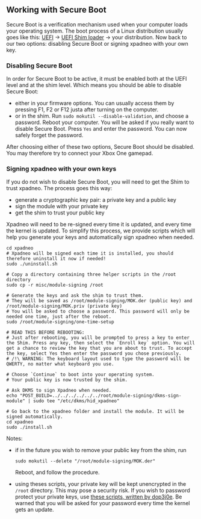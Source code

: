 ## Working with Secure Boot

Secure Boot is a verification mechanism used when your computer loads your operating system. The boot  process of a Linux distribution usually goes like this: [UEFI](https://help.ubuntu.com/community/UEFI) -> [UEFI Shim loader](https://www.rodsbooks.com/efi-bootloaders/secureboot.html#shim) -> your distribution.
Now back to our two options: disabling Secure Boot or signing xpadneo with your own key.

### Disabling Secure Boot

In order for Secure Boot to be active, it must be enabled both at the UEFI level and at the shim level. Which means you should be able to disable Secure Boot:

* either in your firmware options. You can usually access them by pressing F1, F2 or F12 justa after turning on the computer.
* or in the shim. Run `sudo mokutil --disable-validation`, and choose a password. Reboot your computer. You will be asked if you really want to disable Secure Boot. Press `Yes` and enter the password. You can now safely forget the password.

After choosing either of these two options, Secure Boot should be disabled. You may therefore try to connect your Xbox One gamepad.

### Signing xpadneo with your own keys

If you do not wish to disable Secure Boot, you will need to get the Shim to trust xpadneo. The process goes this way:

* generate a cryptographic key pair: a private key and a public key
* sign the module with your private key
* get the shim to trust your public key

Xpadneo will need to be re-signed every time it is updated, and every time the kernel is updated. To simplify this process, we provide scripts which will help you generate your keys and automatically sign xpadneo when needed.

```console
cd xpadneo
# Xpadneo will be signed each time it is installed, you should therefore uninstall it now if needed!
sudo ./uninstall.sh

# Copy a directory containing three helper scripts in the /root directory
sudo cp -r misc/module-signing /root

# Generate the keys and ask the shim to trust them.
# They will be saved as /root/module-signing/MOK.der (public key) and /root/module-signing/MOK.priv (private key)
# You will be asked to choose a password. This password will only be needed one time, just after the reboot.
sudo /root/module-signing/one-time-setup

# READ THIS BEFORE REBOOTING:
# Just after rebooting, you will be prompted to press a key to enter the Shim. Press any key, then select the `Enroll key` option. You will get a chance to review the key that you are about to trust. To accept the key, select Yes then enter the password you chose previously.
# /!\ WARNING: The keyboard layout used to type the password will be QWERTY, no matter what keyboard you use.

# Choose `Continue` to boot into your operating system.
# Your public key is now trusted by the shim.

# Ask DKMS to sign Xpadneo when needed.
echo "POST_BUILD=../../../../../../root/module-signing/dkms-sign-module" | sudo tee "/etc/dkms/hid_xpadneo"

# Go back to the xpadneo folder and install the module. It will be signed automatically.
cd xpadneo
sudo ./install.sh
```

Notes:

* if in the future you wish to remove your public key from the shim, run

   ```console
   sudo mokutil --delete "/root/module-signing/MOK.der"
   ```

   Reboot, and follow the procedure.
* using theses scripts, your private key will be kept unencrypted in the `/root` directory. This may pose a security risk. If you wish to password protect your private keys, use [these scripts, written by dop3j0e](https://gist.github.com/dop3j0e/2a9e2dddca982c4f679552fc1ebb18df). Be warned that you will be asked for your password every time the kernel gets an update.
  
